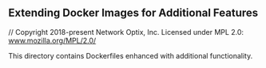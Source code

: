 ## Extending Docker Images for Additional Features ##

// Copyright 2018-present Network Optix, Inc. Licensed under MPL 2.0: www.mozilla.org/MPL/2.0/

This directory contains Dockerfiles enhanced with additional functionality.
